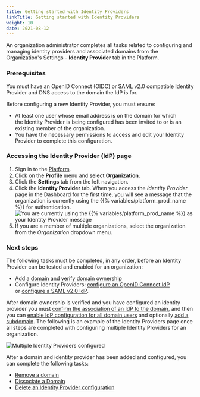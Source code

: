 ```yaml
---
title: Getting started with Identity Providers
linkTitle: Getting started with Identity Providers
weight: 10
date: 2021-08-12
---
```


An organization administrator completes all tasks related to configuring and managing identity providers and associated domains from the Organization's Settings - **Identity Provider** tab in the Platform.

### Prerequisites

You must have an OpenID Connect (OIDC) or SAML v2.0 compatible Identity Provider and DNS access to the domain the IdP is for.

Before configuring a new Identity Provider, you must ensure:

* At least one user whose email address is on the domain for which the Identity Provider is being configured has been invited to or is an existing member of the organization.
* You have the necessary permissions to access and edit your Identity Provider to complete this configuration.

### Accessing the Identity Provider (IdP) page

1. Sign in to the [Platform](https://platform.axway.com/).
2. Click on the **Profile** menu and select **Organization**.
3. Click the **Settings** tab from the left navigation.
4. Click the **Identity Provider** tab. When you access the _Identity Provider_ page in the Dashboard for the first time, you will see a message that the organization is currently using the {{% variables/platform_prod_name %}} for authentication.
    ![You are currently using the {{% variables/platform_prod_name %}} as your Identity Provider message](/Images/overview_new_dropdown.png)
5. If you are a member of multiple organizations, select the organization from the _Organization_ dropdown menu.

### Next steps

The following tasks must be completed, in any order, before an Identity Provider can be tested and enabled for an organization:

* [Add a domain](/docs/management_guide/configuring_and_managing_identity_providers/managing_domains/adding_a_domain/) and [verify domain ownership](/docs/management_guide/configuring_and_managing_identity_providers/managing_domains/verifying_domain_ownership/)
* Configure Identity Providers: [configure an OpenID Connect IdP](/docs/management_guide/configuring_and_managing_identity_providers/managing_identity_provider_configuration/configuring_an_openid_connect_idp) or [configure a SAML v2.0 IdP](/docs/management_guide/configuring_and_managing_identity_providers/managing_identity_provider_configuration/configuring_a_saml_v2.0_idp/).

After domain ownership is verified and you have configured an identity provider you must [confirm the association of an IdP to the domain](/docs/management_guide/configuring_and_managing_identity_providers/enabling_identity_provider_configuration/confirming_the_association_of_an_idp_to_the_domain/), and then you can [enable IdP configuration for all domain users](/docs/management_guide/configuring_and_managing_identity_providers/enabling_identity_provider_configuration/enabling_idp_configuration_for_all_domain_users/) and optionally [add a subdomain](/docs/management_guide/configuring_and_managing_identity_providers/managing_domains/adding_a_subdomain/). The following is an example of the Identity Providers page once all steps are completed with configuring multiple Identity Providers for an organization.

![Multiple Identity Providers configured](/Images/multiple_idps_configured.png)

After a domain and identity provider has been added and configured, you can complete the following tasks:

* [Remove a domain](/docs/management_guide/configuring_and_managing_identity_providers_idps/managing_domains/removing_a_domain/)
* [Dissociate a Domain](/docs/management_guide/configuring_and_managing_identity_providers_idps/managing_domains/dissociating_a_domain/)
* [Delete an Identity Provider configuration](/docs/management_guide/configuring_and_managing_identity_providers_idps/managing_identity_provider_configuration/deleting_an_identity_provider_configuration/)
